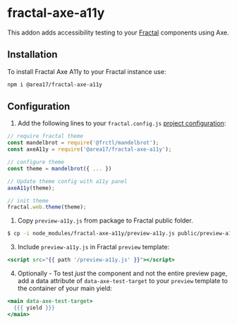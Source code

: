 # fractal-axe-a11y

This addon adds accessibility testing to your [Fractal](http://fractal.build) components using Axe.

## Installation

To install Fractal Axe A11y to your Fractal instance use:

```bash
npm i @area17/fractal-axe-a11y
```

## Configuration

1. Add the following lines to your `fractal.config.js` [project configuration](https://fractal.build/guide/project-settings.html):

```js
// require fractal theme
const mandelbrot = require('@frctl/mandelbrot');
const axeA11y = require('@area17/fractal-axe-a11y');

// configure theme
const theme = mandelbrot({ ... })

// Update theme config with a11y panel
axeA11y(theme);

// init theme
fractal.web.theme(theme);
```

1. Copy `preview-a11y.js` from package to Fractal public folder.

```bash
$ cp -i node_modules/fractal-axe-a11y/preview-a11y.js public/preview-a11y.js
```

3. Include `preview-a11y.js` in Fractal `preview` template:

```handlebars
<script src="{{ path '/preview-a11y.js' }}"></script>
```

4. Optionally - To test *just* the component and not the entire preview page, add a data attribute of `data-axe-test-target` to your `preview` template to the container of your main yield:

```handlebars
<main data-axe-test-target>
  {{{ yield }}}
</main>
```
